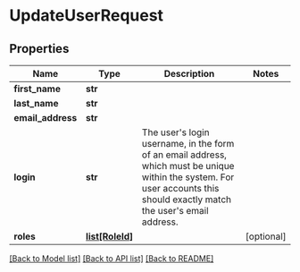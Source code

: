 # UpdateUserRequest

## Properties
Name | Type | Description | Notes
------------ | ------------- | ------------- | -------------
**first_name** | **str** |  | 
**last_name** | **str** |  | 
**email_address** | **str** |  | 
**login** | **str** | The user&#39;s login username, in the form of an email address, which must be unique within the system.  For user accounts this should exactly match the user&#39;s email address. | 
**roles** | [**list[RoleId]**](RoleId.md) |  | [optional] 

[[Back to Model list]](../README.md#documentation-for-models) [[Back to API list]](../README.md#documentation-for-api-endpoints) [[Back to README]](../README.md)


